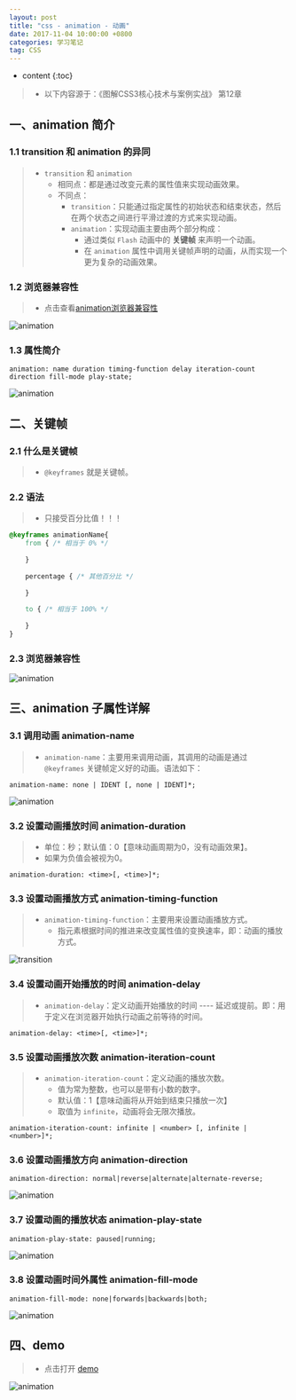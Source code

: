 ```yaml
---
layout: post
title: "css - animation - 动画"
date: 2017-11-04 10:00:00 +0800 
categories: 学习笔记
tag: CSS
---
```

* content
{:toc}

> * 以下内容源于：《图解CSS3核心技术与案例实战》 第12章

<!-- more -->

## 一、animation 简介

### 1.1 transition 和 animation 的异同

> * `transition` 和 `animation`
>   * 相同点：都是通过改变元素的属性值来实现动画效果。
>   * 不同点：
>       * `transition`：只能通过指定属性的初始状态和结束状态，然后在两个状态之间进行平滑过渡的方式来实现动画。
>       * `animation`：实现动画主要由两个部分构成：
>           * 通过类似 `Flash` 动画中的 **关键帧** 来声明一个动画。
>           * 在 `animation` 属性中调用关键帧声明的动画，从而实现一个更为复杂的动画效果。

### 1.2 浏览器兼容性

> * 点击查看[animation浏览器兼容性](http://caniuse.com/#search=animation)

![animation](/styles/images/css/animation/animation-01.png)

### 1.3 属性简介

```
animation: name duration timing-function delay iteration-count direction fill-mode play-state;
```

![animation](/styles/images/css/animation/animation-02.png)

## 二、关键帧

### 2.1 什么是关键帧

> * `@keyframes` 就是关键帧。

### 2.2 语法

> * 只接受百分比值！！！

```css
@keyframes animationName{
    from { /* 相当于 0% */
    
    }
    
    percentage { /* 其他百分比 */
    
    }
    
    to { /* 相当于 100% */
    
    }
}
```

### 2.3 浏览器兼容性

![animation](/styles/images/css/animation/animation-03.png)

## 三、animation 子属性详解

### 3.1 调用动画 animation-name

> * `animation-name`：主要用来调用动画，其调用的动画是通过 `@keyframes` 关键帧定义好的动画。语法如下：

```
animation-name: none | IDENT [, none | IDENT]*;
```

![animation](/styles/images/css/animation/animation-04.png)

### 3.2 设置动画播放时间 animation-duration

> * 单位：秒；默认值：0【意味动画周期为0，没有动画效果】。
> * 如果为负值会被视为0。

```
animation-duration: <time>[, <time>]*;
```

### 3.3 设置动画播放方式 animation-timing-function

> * `animation-timing-function`：主要用来设置动画播放方式。
>   * 指元素根据时间的推进来改变属性值的变换速率，即：动画的播放方式。

![transition](/styles/images/css/transition/transition-05.png)

### 3.4 设置动画开始播放的时间 animation-delay

> * `animation-delay`：定义动画开始播放的时间 ---- 延迟或提前。即：用于定义在浏览器开始执行动画之前等待的时间。

```
animation-delay: <time>[, <time>]*;
```

### 3.5 设置动画播放次数 animation-iteration-count

> * `animation-iteration-count`：定义动画的播放次数。
>   * 值为常为整数，也可以是带有小数的数字。
>   * 默认值：1【意味动画将从开始到结束只播放一次】
>   * 取值为 `infinite`，动画将会无限次播放。

```
animation-iteration-count: infinite | <number> [, infinite | <number>]*;
```

### 3.6 设置动画播放方向 animation-direction

```
animation-direction: normal|reverse|alternate|alternate-reverse;
```

![animation](/styles/images/css/animation/animation-05.png)

### 3.7 设置动画的播放状态 animation-play-state

```
animation-play-state: paused|running;
```

![animation](/styles/images/css/animation/animation-06.png)

### 3.8 设置动画时间外属性 animation-fill-mode

```
animation-fill-mode: none|forwards|backwards|both;
```

![animation](/styles/images/css/animation/animation-07.png)

## 四、demo

> * 点击打开 [demo](/effects/demo/css/animation/index.html)

![animation](/effects/images/css/animation/animation-01.gif)